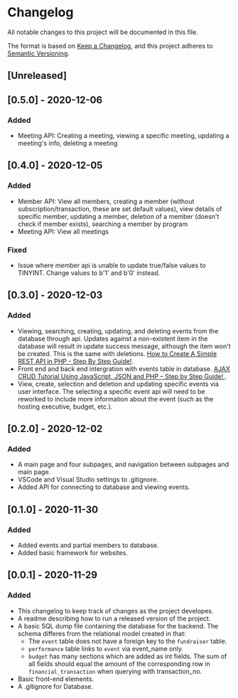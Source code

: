 # Changelog
All notable changes to this project will be documented in this file.

The format is based on [Keep a Changelog](https://keepachangelog.com/en/1.0.0/),
and this project adheres to [Semantic Versioning](https://semver.org/spec/v2.0.0.html).

## [Unreleased]

## [0.5.0] - 2020-12-06
### Added
- Meeting API: Creating a meeting, viewing a specific meeting, updating a meeting's info, deleting a meeting

## [0.4.0] - 2020-12-05
### Added
- Member API: View all members, creating a member (without subscription/transaction, these are set default values), view details of specific member, updating a member, deletion of a member (doesn't check if member exists), searching a member by program
- Meeting API: View all meetings

### Fixed
- Issue where member api is unable to update true/false values to TINYINT. Change values to b'1' and b'0' instead. 

## [0.3.0] - 2020-12-03
### Added
- Viewing, searching, creating, updating, and deleting events from the database through api. Updates against a non-existent item in the database will result in update success message, although the item won't be created. This is the same with deletions. [How to Create A Simple REST API in PHP - Step By Step Guide!](https://codeofaninja.com/2017/02/create-simple-rest-api-in-php.html).
- Front end and back end intergration with events table in database. [AJAX CRUD Tutorial Using JavaScript, JSON and PHP – Step by Step Guide! ](https://codeofaninja.com/2015/06/php-crud-with-ajax-and-oop.html).
- View, create, selection and deletion and updating specific events via user interface. The selecting a specific event api will need to be reworked to include more information about the event (such as the hosting executive, budget, etc.).

## [0.2.0] - 2020-12-02
### Added
- A main page and four subpages, and navigation between subpages and main page. 
- VSCode and Visual Studio settings to .gitignore. 
- Added API for connecting to database and viewing events. 


## [0.1.0] - 2020-11-30 
### Added
- Added events and partial members to database.
- Added basic framework for websites.

## [0.0.1] - 2020-11-29
### Added
- This changelog to keep track of changes as the project developes. 
- A readme describing how to run a released version of the project. 
- A basic SQL dump file containing the database for the backend. The schema differes from the relational model created in that:
  * The `event` table does not have a foreign key to the `fundraiser` table.
  * `performance` table links to `event` via event_name only.
  * `budget` has many sections which are added as int fields. The sum of all fields should equal the amount of the corresponding row in `financial_transaction` when querying with transaction_no.
- Basic front-end elements.
- A .gitignore for Database. 